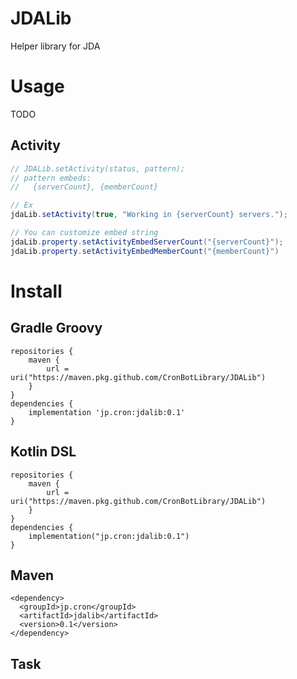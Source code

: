 # JDALib
Helper library for JDA

# Usage
TODO
## Activity
```java
// JDALib.setActivity(status, pattern);
// pattern embeds:
//   {serverCount}, {memberCount}

// Ex
jdaLib.setActivity(true, "Working in {serverCount} servers.");

// You can customize embed string
jdaLib.property.setActivityEmbedServerCount("{serverCount}");
jdaLib.property.setActivityEmbedMemberCount("{memberCount}")
```

# Install
## Gradle Groovy
```
repositories {
    maven {
        url = uri("https://maven.pkg.github.com/CronBotLibrary/JDALib")
    }
}
dependencies {
    implementation 'jp.cron:jdalib:0.1'
}
```
## Kotlin DSL
```
repositories {
    maven {
        url = uri("https://maven.pkg.github.com/CronBotLibrary/JDALib")
    }
}
dependencies {
    implementation("jp.cron:jdalib:0.1")
}
```
## Maven
```
<dependency>
  <groupId>jp.cron</groupId>
  <artifactId>jdalib</artifactId>
  <version>0.1</version>
</dependency>
```

## Task
